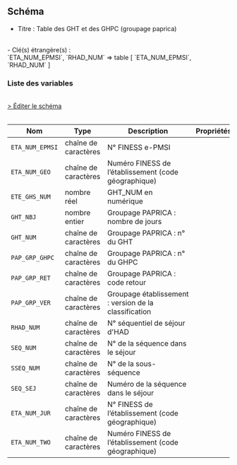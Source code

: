 ## Schéma

- Titre : Table des GHT et des GHPC (groupage paprica)
<br />
- Clé(s) étrangère(s) : <br />
`ETA_NUM_EPMSI`, `RHAD_NUM` => table <PreviewPage text="T_HADaaB" link="/tables/T_HADaaB" /> [ `ETA_NUM_EPMSI`, `RHAD_NUM` ]<br />

### Liste des variables
<br />
<div>
    <a href="https://gitlab.com/healthdatahub/schema-snds/edit/master/schemas/PMSI/PMSI%20HAD/T_HADaaGRP.json"  
    arget="_blank" rel="noopener noreferrer">> Éditer le schéma</a>
    <OutboundLink />
</div>
<br />

Nom|Type|Description|Propriétés
-|-|-|-
`ETA_NUM_EPMSI`|chaîne de caractères|N° FINESS e-PMSI||
`ETA_NUM_GEO`|chaîne de caractères|Numéro FINESS de l’établissement (code géographique)||
`ETE_GHS_NUM`|nombre réel|GHT_NUM en numérique||
`GHT_NBJ`|nombre entier|Groupage PAPRICA : nombre de jours||
`GHT_NUM`|chaîne de caractères|Groupage PAPRICA : n° du GHT||
`PAP_GRP_GHPC`|chaîne de caractères|Groupage PAPRICA : n° du GHPC||
`PAP_GRP_RET`|chaîne de caractères|Groupage PAPRICA : code retour||
`PAP_GRP_VER`|chaîne de caractères|Groupage établissement : version de la classification||
`RHAD_NUM`|chaîne de caractères|N° séquentiel de séjour d&#x27;HAD||
`SEQ_NUM`|chaîne de caractères|N° de la séquence dans le séjour||
`SSEQ_NUM`|chaîne de caractères|N° de la sous-séquence||
`SEQ_SEJ`|chaîne de caractères|Numéro de la séquence dans le séjour||
`ETA_NUM_JUR`|chaîne de caractères|N° FINESS de l’établissement (code géographique)||
`ETA_NUM_TWO`|chaîne de caractères|Numéro FINESS de l’établissement (code géographique)||

